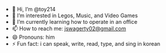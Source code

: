 - 👋 Hi, I’m @toy214
- 👀 I’m interested in Legos, Music, and Video Games
- 🌱 I’m currently learning how to operate in an office 
- 📫 How to reach me: jswagerty02@gmail.com
- 😄 Pronouns: him  
- ⚡ Fun fact: i can speak, write, read, type, and sing in korean

<!---
toy214/toy214 is a ✨ special ✨ repository because its `README.md` (this file) appears on your GitHub profile.
You can click the Preview link to take a look at your changes.
--->
